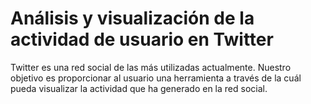 # Análisis y visualización de la actividad de usuario en Twitter 
Twitter es una red social de las más utilizadas actualmente. Nuestro objetivo es proporcionar al usuario una herramienta a través de la cuál pueda visualizar la actividad que ha generado en la red social.
